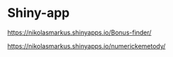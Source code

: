 # Shiny-app

https://nikolasmarkus.shinyapps.io/Bonus-finder/ 


https://nikolasmarkus.shinyapps.io/numerickemetody/
